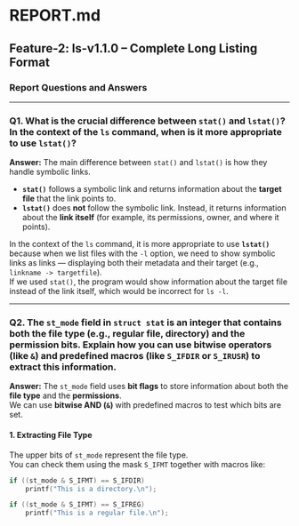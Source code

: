 # REPORT.md
## Feature-2: ls-v1.1.0 – Complete Long Listing Format

### Report Questions and Answers

---

### **Q1. What is the crucial difference between `stat()` and `lstat()`? In the context of the `ls` command, when is it more appropriate to use `lstat()`?**

**Answer:**
The main difference between `stat()` and `lstat()` is how they handle symbolic links.

- **`stat()`** follows a symbolic link and returns information about the **target file** that the link points to.  
- **`lstat()`** does **not** follow the symbolic link. Instead, it returns information about the **link itself** (for example, its permissions, owner, and where it points).

In the context of the `ls` command, it is more appropriate to use **`lstat()`** because when we list files with the `-l` option, we need to show symbolic links as links — displaying both their metadata and their target (e.g., `linkname -> targetfile`).  
If we used `stat()`, the program would show information about the target file instead of the link itself, which would be incorrect for `ls -l`.

---

### **Q2. The `st_mode` field in `struct stat` is an integer that contains both the file type (e.g., regular file, directory) and the permission bits. Explain how you can use bitwise operators (like `&`) and predefined macros (like `S_IFDIR` or `S_IRUSR`) to extract this information.**

**Answer:**
The `st_mode` field uses **bit flags** to store information about both the **file type** and the **permissions**.  
We can use **bitwise AND (`&`)** with predefined macros to test which bits are set.

#### 1. Extracting File Type
The upper bits of `st_mode` represent the file type.  
You can check them using the mask `S_IFMT` together with macros like:
```c
if ((st_mode & S_IFMT) == S_IFDIR)
    printf("This is a directory.\n");

if ((st_mode & S_IFMT) == S_IFREG)
    printf("This is a regular file.\n");

